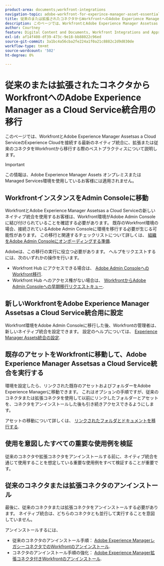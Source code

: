 ```yaml
---
product-area: documents;workfront-integrations
navigation-topic: adobe-workfront-for-experince-manager-asset-essentials
title: 従来のまたは拡張されたコネクタからWorkfrontへのAdobe Experience Manager as a Cloud Service統合用の移行
description: このページでは、WorkfrontとAdobe Experience Manager Assetsas a Cloud ServiceのExperience Cloudを接続する最新のネイティブ統合に、拡張または従来のコネクタをWorkfrontから移行する際のベストプラクティスについて説明します。
author: Courtney
feature: Digital Content and Documents, Workfront Integrations and Apps
exl-id: af14f408-df39-473c-9e18-bb88022c96ed
source-git-commit: 3a1bc4a56cba2fe224a1f0a21c8882c2d9d030de
workflow-type: tm+mt
source-wordcount: '502'
ht-degree: 0%

---
```


# 従来のまたは拡張されたコネクタからWorkfrontへのAdobe Experience Manager as a Cloud Service統合用の移行

このページでは、WorkfrontとAdobe Experience Manager Assetsas a Cloud ServiceのExperience Cloudを接続する最新のネイティブ統合に、拡張または従来のコネクタをWorkfrontから移行する際のベストプラクティスについて説明します。

>[!IMPORTANT]
>
>この情報は、Adobe Experience Manager Assets オンプレミスまたはManaged Services環境を使用しているお客様には適用されません。

## WorkfrontインスタンスをAdmin Consoleに移動

WorkfrontとAdobe Experience Manager Assetsas a Cloud Serviceの新しいネイティブ統合を使用するお客様は、Workfront環境がAdobe Admin Consoleに結び付けられていることを確認する必要があります。 既存のWorkfront環境の場合、接続されているAdobe Admin Consoleに環境を移行する必要が生じる可能性があります。 この移行と関連するチェックリストについて詳しくは、 [組織をAdobe Admin Consoleにオンボーディングする準備](/help/quicksilver/administration-and-setup/adobe-admin-console/prep-for-admin-console.md).

Adobeは、この移行の実行に役立つ必要があります。 ヘルプをリクエストするには、次のいずれかの操作を行います。

* Workfront Hub にアクセスできる場合は、 [Adobe Admin ConsoleへのWorkfront移行](https://hub.workfront.com/requests/new?activeTab=tab-new-helpRequest&amp;projectID=629674d500054a38133cf26e01d06a97&amp;path=).
* Workfront Hub へのアクセス権がない場合は、 [WorkfrontからAdobe Admin Consoleへの早期移行リクエストキュー](https://workfront.az1.qualtrics.com/jfe/form/SV_9T5LuHf05JUOPAi).

## 新しいWorkfrontをAdobe Experience Manager Assetsas a Cloud Service統合用に設定

Workfront環境をAdobe Admin Consoleに移行した後、Workfrontの管理者は、新しいネイティブ統合を設定できます。 設定のヘルプについては、 [Experience Manager Assets統合の設定](/help/quicksilver/administration-and-setup/configure-integrations/configure-aacs-integration.md).

## 既存のアセットをWorkfrontに移動して、Adobe Experience Manager Assetsas a Cloud Service統合を実行する

環境を設定したら、リンクされた既存のアセットおよびフォルダーをAdobe Experience Managerに移動できます。 これはオプションの手順ですが、従来のコネクタまたは拡張コネクタを使用して以前にリンクしたフォルダーとアセットを、コネクタをアンインストールした後も引き続きアクセスできるようにします。

アセットの移動について詳しくは、 [リンクされたフォルダとドキュメントを移行する](/help/quicksilver/documents/workfront-and-experience-manager-integrations/legacy-enhanced-connector-migration/workfront-document-link-updates.md).

## 使用を意図したすべての重要な使用例を検証

従来のコネクタや拡張コネクタをアンインストールする前に、ネイティブ統合を通じて使用することを想定している重要な使用例をすべて検証することが重要です。

## 従来のコネクタまたは拡張コネクタのアンインストール

最後に、従来のコネクタまたは拡張コネクタをアンインストールする必要があります。 ネイティブ統合は、どちらのコネクタとも並行して実行することを意図していません。

アンインストールするには、

* 従来のコネクタのアンインストール手順： [Adobe Experience ManagerレガシーコネクタでのWorkfrontのアンインストール](/help/quicksilver/documents/workfront-and-experience-manager-integrations/legacy-enhanced-connector-migration/uninstall-legacy-connector.md).
* コネクタのアンインストール手順の強化： [Adobe Experience Manager拡張コネクタ付きWorkfrontのアンインストール](/help/quicksilver/documents/workfront-and-experience-manager-integrations/legacy-enhanced-connector-migration/uninstall-enhanced-connector.md).
